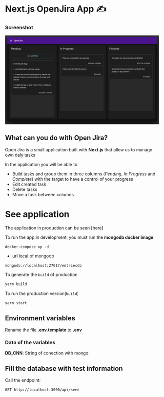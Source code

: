 # Next.js OpenJira App ✍


### Screenshot

![](./screenshot.png)


## What can you do with Open Jira?

Open Jira is a small application built with __Next.js__ that allow us to manage own daly tasks

In the application you will be able to:
- Build tasks and group them in three columns (_Pending_, _In Progress_ and _Complete_) with the target to have a control of your progress
- Edit created task 
- Delete tasks
- Move a task between columns
# See application

The application in production can be seen [here]

To run the app in development, you must run the __mongodb docker image__

```
docker-compose up -d
```

* url local of mongodb

```
mongodb://localhost:27017/entriesdb
```


To generate the `build` of production

```bash
yarn build
```

To run the production version(`build`)

```bash
yarn start
```

## Environment variables

Rename the file __.env.template__ to __.env__

### Data of the variables

__DB_CNN__: String of conection with mongo

## Fill the database with test information

Call the endpoint:
```
GET http://localhost:3000/api/seed
```
